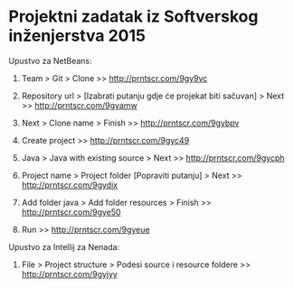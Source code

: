 # Projektni zadatak iz Softverskog inženjerstva 2015

Upustvo za NetBeans:

1. Team > Git > Clone  >> http://prntscr.com/9gy9vc

2. Repository url > [Izabrati putanju gdje će projekat biti sačuvan] > Next  >> http://prntscr.com/9gyamw

3. Next > Clone name > Finish  >> http://prntscr.com/9gybpv

4. Create project  >> http://prntscr.com/9gyc49

5. Java > Java with existing source > Next  >> http://prntscr.com/9gycph

6. Project name > Project folder [Popraviti putanju] > Next  >> http://prntscr.com/9gydix

7. Add folder java > Add folder resources > Finish  >> http://prntscr.com/9gye50

8. Run  >> http://prntscr.com/9gyeue

Upustvo za Intellij za Nenada:

1. File > Project structure > Podesi source i resource foldere  >> http://prntscr.com/9gyjyy
